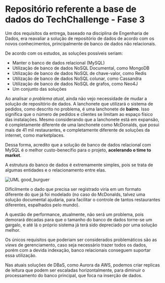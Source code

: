 ﻿# Repositório referente a base de dados do TechChallenge - Fase 3

Um dos requisitos da entrega, baseado na disciplina de Engenharia de Dados, era reavaliar a solução de repositório de dados de acordo com os novos conhecimentos, principalmente de banco de dados não relacionais.

De acordo com os estudos, as soluções possíveis seriam:
* Manter o banco de dados relacional (MySQL)
* Utilização de banco de dados NoSQL Documental, como MongoDB
* Utilização de banco de dados NoSQL de chave-valor, como Redis
* Utilização de banco de dados NoSQL colunar, como Cassandra
* Utilização de banco de dados NoSQL de grafos, como Neo4J
* Um conjunto das soluções

Ao analisar *o problema atual*, ainda não vejo necessidade de mudar a solução de repositório de dados.
A lanchonete que utilizará o sistema de pedidos, como descrito no problema, é uma lanchonete de **bairro**.
Isso significa que o número de pedidos e clientes se limitam ao espaço físico das instalações.
Mesmo considerando que a lanchonete está em expansão, é completamente diferente de uma lanchonete como McDonalds, que posui mais de 41 mil restaurantes, e completamente diferente de soluções da internet, como marketplaces.

Dessa forma, acredito que a solução de banco de dados relacional com MySQL é o melhor custo-benecífio para o projeto, **acelerando o time to market**.

A estrutura do banco de dados é extremamente simples, pois se trata de algumas entidades e o relacionamento entre elas.

![UML good_burguer](https://github.com/felipecarvalhodesouza/techchallenge-db/assets/36648569/3dccb41b-3cc9-40a8-bf01-f228e93daf51)

Dificilmente o dado que precisa ser registrado viria em um formato diferente do que já foi modelado (no caso do McDonalds, talvez uma solução documental ajudaria, para facilitar o controle de tantos restaurantes diferentes, espalhados pelo mundo).

A questão de performance, atualmente, não será um problema, pois demorará décadas para que o tamanho do banco de dados torne-se um gargalo, e até lá o próprio sistema já terá sido depreciado por uma solução melhor.

Os únicos requisitos que poderiam ser considerados problemáticos são as *views* de gerenciamento, caso seja necessário trazer todos os dados, porém com a devida indexação, banco relacionais conseguem suportar essa utilização.

Nas atuais soluções de DBaS, como Aurora da AWS, podemos criar replicas de leitura que podem ser escaladas horizontalmente, para diminuir o processamento do banco principal, que foca na inserção de dados.
